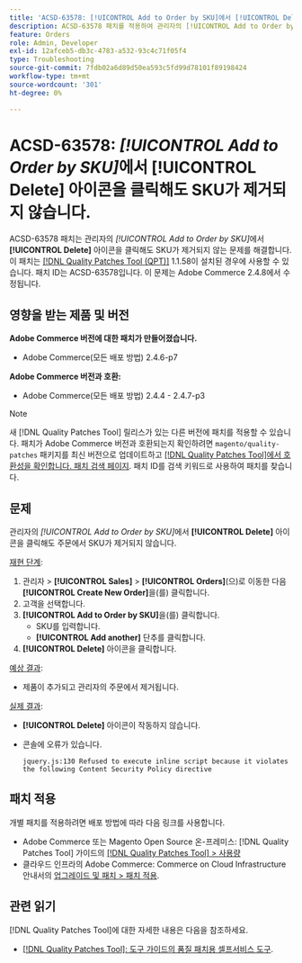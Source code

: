 ```yaml
---
title: 'ACSD-63578: [!UICONTROL Add to Order by SKU]에서 [!UICONTROL Delete] 아이콘을 클릭해도 SKU가 제거되지 않습니다.'
description: ACSD-63578 패치를 적용하여 관리자의 [!UICONTROL Add to Order by SKU]에서 [!UICONTROL Delete] 아이콘을 클릭해도 SKU가 제거되지 않는 Adobe Commerce 문제를 수정하십시오.
feature: Orders
role: Admin, Developer
exl-id: 12afceb5-db3c-4783-a532-93c4c71f05f4
type: Troubleshooting
source-git-commit: 7fdb02a6d89d50ea593c5fd99d78101f89198424
workflow-type: tm+mt
source-wordcount: '301'
ht-degree: 0%

---
```


# ACSD-63578: *[!UICONTROL Add to Order by SKU]*&#x200B;에서 **[!UICONTROL Delete]** 아이콘을 클릭해도 SKU가 제거되지 않습니다.

ACSD-63578 패치는 관리자의 *[!UICONTROL Add to Order by SKU]*&#x200B;에서 **[!UICONTROL Delete]** 아이콘을 클릭해도 SKU가 제거되지 않는 문제를 해결합니다. 이 패치는 [[!DNL Quality Patches Tool (QPT)]](/help/tools/quality-patches-tool/quality-patches-tool-to-self-serve-quality-patches.md) 1.1.58이 설치된 경우에 사용할 수 있습니다. 패치 ID는 ACSD-63578입니다. 이 문제는 Adobe Commerce 2.4.8에서 수정됩니다.

## 영향을 받는 제품 및 버전

**Adobe Commerce 버전에 대한 패치가 만들어졌습니다.**

* Adobe Commerce(모든 배포 방법) 2.4.6-p7

**Adobe Commerce 버전과 호환:**

* Adobe Commerce(모든 배포 방법) 2.4.4 - 2.4.7-p3

>[!NOTE]
>
>새 [!DNL Quality Patches Tool] 릴리스가 있는 다른 버전에 패치를 적용할 수 있습니다. 패치가 Adobe Commerce 버전과 호환되는지 확인하려면 `magento/quality-patches` 패키지를 최신 버전으로 업데이트하고 [[!DNL Quality Patches Tool]에서 호환성을 확인합니다. 패치 검색 페이지](https://experienceleague.adobe.com/tools/commerce-quality-patches/index.html). 패치 ID를 검색 키워드로 사용하여 패치를 찾습니다.

## 문제

관리자의 *[!UICONTROL Add to Order by SKU]*&#x200B;에서 **[!UICONTROL Delete]** 아이콘을 클릭해도 주문에서 SKU가 제거되지 않습니다.

<u>재현 단계</u>:

1. 관리자 > **[!UICONTROL Sales]** > **[!UICONTROL Orders]**(으)로 이동한 다음 **[!UICONTROL Create New Order]**&#x200B;을(를) 클릭합니다.
1. 고객을 선택합니다.
1. **[!UICONTROL Add to Order by SKU]**&#x200B;을(를) 클릭합니다.
   * SKU를 입력합니다.
   * **[!UICONTROL Add another]** 단추를 클릭합니다.
1. **[!UICONTROL Delete]** 아이콘을 클릭합니다.

<u>예상 결과</u>:

* 제품이 추가되고 관리자의 주문에서 제거됩니다.

<u>실제 결과</u>:

* **[!UICONTROL Delete]** 아이콘이 작동하지 않습니다.
* 콘솔에 오류가 있습니다.

  `jquery.js:130 Refused to execute inline script because it violates the following Content Security Policy directive`

## 패치 적용

개별 패치를 적용하려면 배포 방법에 따라 다음 링크를 사용합니다.

* Adobe Commerce 또는 Magento Open Source 온-프레미스: [!DNL Quality Patches Tool] 가이드의 [[!DNL Quality Patches Tool] > 사용량](/help/tools/quality-patches-tool/usage.md)
* 클라우드 인프라의 Adobe Commerce: Commerce on Cloud Infrastructure 안내서의 [업그레이드 및 패치 > 패치 적용](https://experienceleague.adobe.com/docs/commerce-cloud-service/user-guide/develop/upgrade/apply-patches.html).

## 관련 읽기

[!DNL Quality Patches Tool]에 대한 자세한 내용은 다음을 참조하세요.

* [[!DNL Quality Patches Tool]: 도구 가이드의 품질 패치용 셀프서비스 도구](/help/tools/quality-patches-tool/quality-patches-tool-to-self-serve-quality-patches.md).
